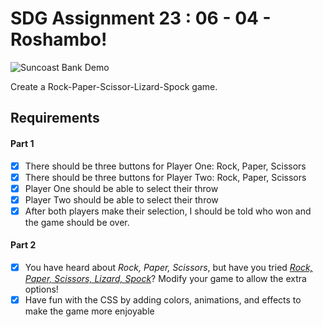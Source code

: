 # SDG Assignment 23 : 06 - 04 - Roshambo!

![Suncoast Bank Demo](https://github.com/codyb23/SDG-GIFS/blob/master/Roshambo.gif)


Create a Rock-Paper-Scissor-Lizard-Spock game.

## Requirements

#### Part 1
- [x] There should be three buttons for Player One: Rock, Paper, Scissors
- [x] There should be three buttons for Player Two: Rock, Paper, Scissors
- [x] Player One should be able to select their throw
- [x] Player Two should be able to select their throw
- [x] After both players make their selection, I should be told who won and the game should be over.

#### Part 2
- [x] You have heard about _Rock, Paper, Scissors_, but have you tried
      [_Rock, Paper, Scissors, Lizard, Spock_](https://bigbangtheory.fandom.com/wiki/Rock,_Paper,_Scissors,_Lizard,_Spock)?
      Modify your game to allow the extra options!
- [x] Have fun with the CSS by adding colors, animations, and effects to make the
      game more enjoyable

